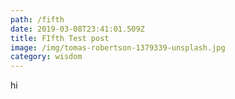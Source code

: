 ```yaml
---
path: /fifth
date: 2019-03-08T23:41:01.509Z
title: FIfth Test post
image: /img/tomas-robertson-1379339-unsplash.jpg
category: wisdom
---
```

hi
